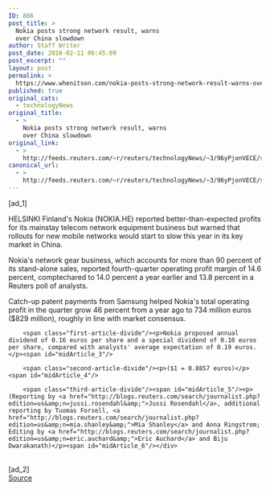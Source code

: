 ```yaml
---
ID: 886
post_title: >
  Nokia posts strong network result, warns
  over China slowdown
author: Staff Writer
post_date: 2016-02-11 06:45:09
post_excerpt: ""
layout: post
permalink: >
  https://www.whenitson.com/nokia-posts-strong-network-result-warns-over-china-slowdown/
published: true
original_cats:
  - technologyNews
original_title:
  - >
    Nokia posts strong network result, warns
    over China slowdown
original_link:
  - >
    http://feeds.reuters.com/~r/reuters/technologyNews/~3/96yPjonVECE/story01.htm
canonical_url:
  - >
    http://feeds.reuters.com/~r/reuters/technologyNews/~3/96yPjonVECE/story01.htm
---
```

 [ad_1]
<br><div id="articleText">
<span id="midArticle_start"/>

<span class="focusParagraph" readability="4"><p><span class="articleLocation">HELSINKI</span> Finland's Nokia (<span id="symbol_NOKIA.HE_0">NOKIA.HE</span>) reported better-than-expected profits for its mainstay telecom network equipment business but warned that rollouts for new mobile networks would start to slow this year in its key market in China.</p></span><span id="midArticle_0"/><p>Nokia's network gear business, which accounts for more than 90 percent of its stand-alone sales, reported fourth-quarter operating profit margin of 14.6 percent, comptechared to 14.0 percent a year earlier and 13.8 percent in a Reuters poll of analysts.</p><span id="midArticle_1"/><p>Catch-up patent payments from Samsung helped Nokia's total operating profit in the quarter grow 46 percent from a year ago to 734 million euros ($829 million), roughly in line with market consensus.</p><span id="midArticle_2"/>
        
        <span class="first-article-divide"/><p>Nokia proposed annual dividend of 0.16 euros per share and a special dividend of 0.10 euros per share, compared with analysts' average expectation of 0.19 euros.</p><span id="midArticle_3"/>
        
        <span class="second-article-divide"/><p>($1 = 0.8857 euros)</p><span id="midArticle_4"/>
        
        <span class="third-article-divide"/><span id="midArticle_5"/><p> (Reporting by <a href="http://blogs.reuters.com/search/journalist.php?edition=us&amp;n=jussi.rosendahl&amp;">Jussi Rosendahl</a>, additional reporting by Tuomas Forsell, <a href="http://blogs.reuters.com/search/journalist.php?edition=us&amp;n=mia.shanley&amp;">Mia Shanley</a> and Anna Ringstrom; Editing by <a href="http://blogs.reuters.com/search/journalist.php?edition=us&amp;n=eric.auchard&amp;">Eric Auchard</a> and Biju Dwarakanath)</p><span id="midArticle_6"/></div>
<br>[ad_2]
<br><a href="http://feeds.reuters.com/~r/reuters/technologyNews/~3/96yPjonVECE/story01.htm">Source </a>